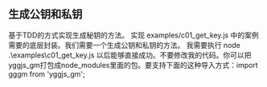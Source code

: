## 生成公钥和私钥

基于TDD的方式实现生成秘钥的方法。
实现 examples/c01_get_key.js 中的案例需要的底层封装。我们需要一个生成公钥和私钥的方法。
我需要执行 node .\examples\c01_get_key.js 以后能够直接成功。不要修改我的代码。你可以把yggjs_gm打包成node_modules里面的包。要支持下面的这种导入方式：import gggm from 'yggjs_gm';
